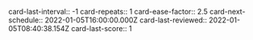 card-last-interval:: -1
card-repeats:: 1
card-ease-factor:: 2.5
card-next-schedule:: 2022-01-05T16:00:00.000Z
card-last-reviewed:: 2022-01-05T08:40:38.154Z
card-last-score:: 1
